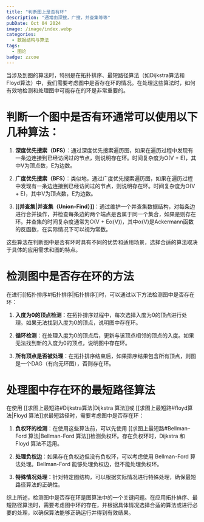 ```yaml
---
title: "判断图上是否有环"
description: "通常由深搜，广搜，并查集等等"
pubDate: Oct 04 2024
image: /image/index.webp
categories:
  - 数据结构与算法
tags:
  - 图论
badge: zzcoe
---
```



当涉及到图的算法时，特别是在拓扑排序、最短路径算法（如Dijkstra算法和Floyd算法）中，我们需要考虑图中是否存在环的情况。在处理这些算法时，如何有效地检测和处理图中可能存在的环是非常重要的。

# 判断一个图中是否有环通常可以使用以下几种算法：

1. **深度优先搜索（DFS）**：通过深度优先搜索遍历图，如果在遍历过程中发现有一条边连接到已经访问过的节点，则说明存在环。时间复杂度为O(V + E)，其中V为顶点数，E为边数。

2. **广度优先搜索（BFS）**：类似地，通过广度优先搜索遍历图，如果在遍历过程中发现有一条边连接到已经访问过的节点，则说明存在环。时间复杂度为O(V + E)，其中V为顶点数，E为边数。

3. **[[并查集|并查集（Union-Find）]]**：通过维护一个并查集数据结构，对每条边进行合并操作，并检查每条边的两个端点是否属于同一个集合，如果是则存在环。并查集的时间复杂度通常为O(V + Eα(V))，其中α(V)是Ackermann函数的反函数，在实际情况下可以视为常数。

这些算法在判断图中是否有环时具有不同的优势和适用场景，选择合适的算法取决于具体的应用需求和图的特点。
# 检测图中是否存在环的方法

在进行[[拓扑排序#拓扑排序|拓扑排序]]时，可以通过以下方法检测图中是否存在环：

1. **入度为0的顶点检测**：在拓扑排序过程中，每次选择入度为0的顶点进行处理。如果无法找到入度为0的顶点，说明图中存在环。

2. **循环检测**：在处理入度为0的顶点后，更新与该顶点相邻的顶点的入度。如果无法找到新的入度为0的顶点，说明图中存在环。

3. **所有顶点是否被处理**：在拓扑排序结束后，如果排序结果包含所有顶点，则图是一个DAG（有向无环图），否则存在环。

# 处理图中存在环的最短路径算法

在使用 [[求图上最短路#Dijkstra算法|Dijkstra 算法]]或 [[求图上最短路#floyd算法|Floyd 算法]]求最短路径时，需要考虑图中是否存在环：

1. **负权环的检测**：在使用这些算法前，可以先使用 [[求图上最短路#Bellman–Ford 算法|Bellman-Ford 算法]]检测负权环。存在负权环时，Dijkstra 和 Floyd 算法不适用。

2. **处理负权边**：如果存在负权边但没有负权环，可以考虑使用 Bellman-Ford 算法处理。Bellman-Ford 能够处理负权边，但不能处理负权环。

3. **特殊情况处理**：针对特定图结构，可以根据实际情况进行特殊处理，确保最短路径算法的正确性。

综上所述，检测图中是否存在环是图算法中的一个关键问题。在应用拓扑排序、最短路径算法时，需要考虑图中环的存在，并根据具体情况选择合适的算法或进行必要的处理，以确保算法能够正确运行并得到有效结果。